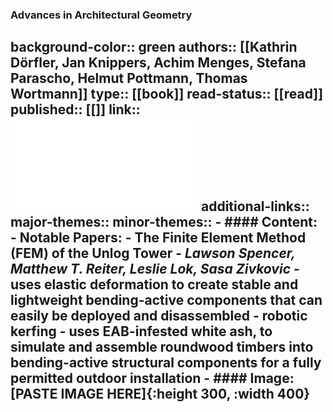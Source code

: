 ### Advances in Architectural Geometry
background-color:: green
authors:: [[Kathrin Dörfler, Jan Knippers, Achim Menges, Stefana Parascho, Helmut Pottmann, Thomas Wortmann]]
type:: [[book]]
read-status:: [[read]]
published:: [[]] 
link:: ![10.1515_9783111162683.pdf](../assets/10.1515_9783111162683_1696581160222_0.pdf)
additional-links::
major-themes::
minor-themes::
	- #### Content:
		- Notable Papers:
			- **The Finite Element Method (FEM) of the Unlog Tower** - *Lawson Spencer, Matthew T. Reiter, Leslie Lok, Sasa Zivkovic*
				- uses elastic deformation to create stable and lightweight bending-active components that can easily be deployed and disassembled
				- robotic kerfing
				- uses EAB-infested white ash, to simulate and assemble roundwood timbers into bending-active structural components for a fully permitted outdoor installation
	- #### Image:
	  [PASTE IMAGE HERE]{:height 300, :width 400}
-